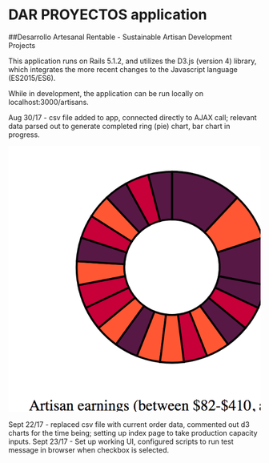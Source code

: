 # DAR PROYECTOS application
##Desarrollo Artesanal Rentable - Sustainable Artisan Development Projects

This application runs on Rails 5.1.2, and utilizes the D3.js (version 4) library, which integrates the more recent changes to the Javascript language (ES2015/ES6).

While in development, the application can be run locally on localhost:3000/artisans.

Aug 30/17 - csv file added to app, connected directly to AJAX call; relevant data parsed out to generate completed ring (pie) chart, bar chart in progress.

![Progreso, ring plot](app/assets/images/first_display_ring.png)


Sept 22/17 - replaced csv file with current order data, commented out d3 charts for the time being; setting up index page to take production capacity inputs.
Sept 23/17 - Set up working UI, configured scripts to run test message in browser when checkbox is selected.
